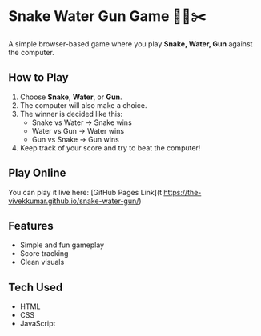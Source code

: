 # Snake Water Gun Game 🐍💧✂️

A simple browser-based game where you play **Snake, Water, Gun** against the computer.  

## How to Play
1. Choose **Snake**, **Water**, or **Gun**.  
2. The computer will also make a choice.  
3. The winner is decided like this:
   - Snake vs Water → Snake wins  
   - Water vs Gun → Water wins  
   - Gun vs Snake → Gun wins  
4. Keep track of your score and try to beat the computer!  

## Play Online
You can play it live here: [GitHub Pages Link](t https://the-vivekkumar.github.io/snake-water-gun/)

## Features
- Simple and fun gameplay  
- Score tracking  
- Clean visuals  

## Tech Used
- HTML  
- CSS  
- JavaScript  
